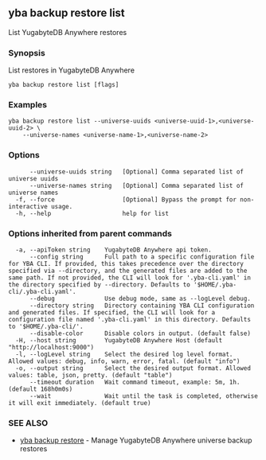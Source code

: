 ## yba backup restore list

List YugabyteDB Anywhere restores

### Synopsis

List restores in YugabyteDB Anywhere

```
yba backup restore list [flags]
```

### Examples

```
yba backup restore list --universe-uuids <universe-uuid-1>,<universe-uuid-2> \
	--universe-names <universe-name-1>,<universe-name-2>
```

### Options

```
      --universe-uuids string   [Optional] Comma separated list of universe uuids
      --universe-names string   [Optional] Comma separated list of universe names
  -f, --force                   [Optional] Bypass the prompt for non-interactive usage.
  -h, --help                    help for list
```

### Options inherited from parent commands

```
  -a, --apiToken string    YugabyteDB Anywhere api token.
      --config string      Full path to a specific configuration file for YBA CLI. If provided, this takes precedence over the directory specified via --directory, and the generated files are added to the same path. If not provided, the CLI will look for '.yba-cli.yaml' in the directory specified by --directory. Defaults to '$HOME/.yba-cli/.yba-cli.yaml'.
      --debug              Use debug mode, same as --logLevel debug.
      --directory string   Directory containing YBA CLI configuration and generated files. If specified, the CLI will look for a configuration file named '.yba-cli.yaml' in this directory. Defaults to '$HOME/.yba-cli/'.
      --disable-color      Disable colors in output. (default false)
  -H, --host string        YugabyteDB Anywhere Host (default "http://localhost:9000")
  -l, --logLevel string    Select the desired log level format. Allowed values: debug, info, warn, error, fatal. (default "info")
  -o, --output string      Select the desired output format. Allowed values: table, json, pretty. (default "table")
      --timeout duration   Wait command timeout, example: 5m, 1h. (default 168h0m0s)
      --wait               Wait until the task is completed, otherwise it will exit immediately. (default true)
```

### SEE ALSO

* [yba backup restore](yba_backup_restore.md)	 - Manage YugabyteDB Anywhere universe backup restores

